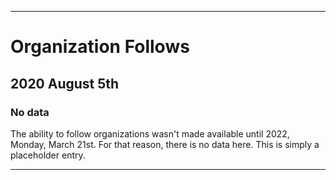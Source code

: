 
***

# Organization Follows

## 2020 August 5th

### No data

The ability to follow organizations wasn't made available until 2022, Monday, March 21st. For that reason, there is no data here. This is simply a placeholder entry.

***
